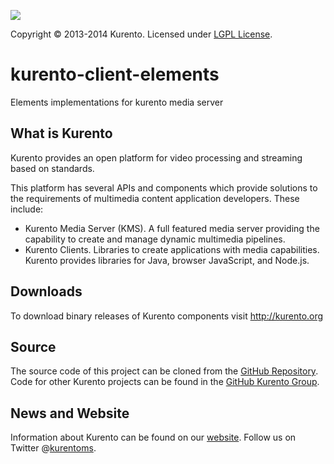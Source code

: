 [![][KurentoImage]][website]

Copyright © 2013-2014 Kurento. Licensed under [LGPL License].

kurento-client-elements
============
Elements implementations for kurento media server


What is Kurento
---------------
Kurento provides an open platform for video processing and streaming
based on standards.

This platform has several APIs and components which provide solutions
to the requirements of multimedia content application developers.
These include:

  * Kurento Media Server (KMS). A full featured media server providing
    the capability to create and manage dynamic multimedia pipelines.
  * Kurento Clients. Libraries to create applications with media
    capabilities. Kurento provides libraries for Java, browser JavaScript,
    and Node.js.

Downloads
---------
To download binary releases of Kurento components visit http://kurento.org

Source
------
The source code of this project can be cloned from the [GitHub Repository].
Code for other Kurento projects can be found in the [GitHub Kurento Group].

News and Website
----------------
Information about Kurento can be found on our [website].
Follow us on Twitter @[kurentoms].

[KurentoImage]: https://avatars1.githubusercontent.com/u/5392839?s=120
[LGPL License]: http://www.gnu.org/licenses/lgpl-2.1.html
[GitHub Repository]: https://github.com/kurento/kurento-client-elements
[GitHub Kurento Group]: https://github.com/kurento
[website]: http://kurento.org
[kurentoms]: http://twitter.com/kurentoms

